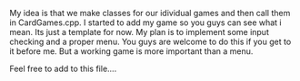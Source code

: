 My idea is that we make classes for our idividual games and then call them in CardGames.cpp. 
I started to add my game so you guys can see what i mean.
Its just a template for now. My plan is to implement some input checking and a proper menu. 
You guys are welcome to do this if you get to it before me.
But a working game is more important than a menu.

Feel free to add to this file....
